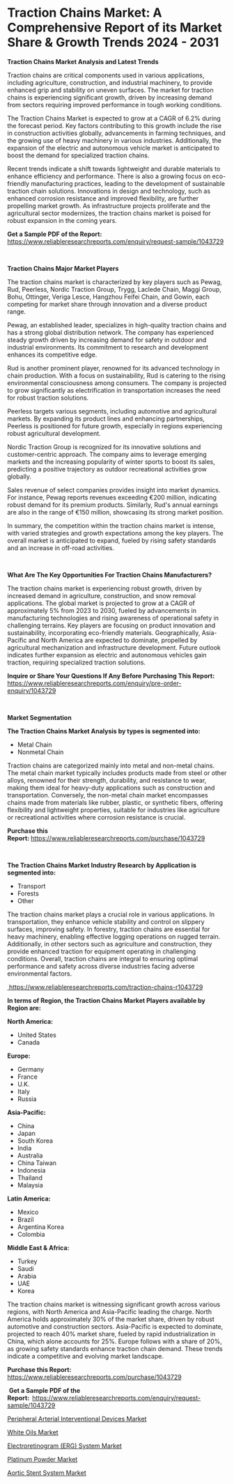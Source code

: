 <p><h1>Traction Chains Market: A Comprehensive Report of its Market Share & Growth Trends 2024 - 2031</h1></p><p><strong>Traction Chains Market Analysis and Latest Trends</strong></p>
<p><p>Traction chains are critical components used in various applications, including agriculture, construction, and industrial machinery, to provide enhanced grip and stability on uneven surfaces. The market for traction chains is experiencing significant growth, driven by increasing demand from sectors requiring improved performance in tough working conditions. </p><p>The Traction Chains Market is expected to grow at a CAGR of 6.2% during the forecast period. Key factors contributing to this growth include the rise in construction activities globally, advancements in farming techniques, and the growing use of heavy machinery in various industries. Additionally, the expansion of the electric and autonomous vehicle market is anticipated to boost the demand for specialized traction chains. </p><p>Recent trends indicate a shift towards lightweight and durable materials to enhance efficiency and performance. There is also a growing focus on eco-friendly manufacturing practices, leading to the development of sustainable traction chain solutions. Innovations in design and technology, such as enhanced corrosion resistance and improved flexibility, are further propelling market growth. As infrastructure projects proliferate and the agricultural sector modernizes, the traction chains market is poised for robust expansion in the coming years.</p></p>
<p><strong>Get a Sample PDF of the Report:&nbsp;</strong> <a href="https://www.reliableresearchreports.com/enquiry/request-sample/1043729?utm_campaign=37&utm_medium=2&utm_source=Github&utm_content=ia&utm_term=08112024&utm_id=traction-chains">https://www.reliableresearchreports.com/enquiry/request-sample/1043729</a></p>
<p>&nbsp;</p>
<p><strong>Traction Chains Major Market Players</strong></p>
<p><p>The traction chains market is characterized by key players such as Pewag, Rud, Peerless, Nordic Traction Group, Trygg, Laclede Chain, Maggi Group, Bohu, Ottinger, Veriga Lesce, Hangzhou Feifei Chain, and Gowin, each competing for market share through innovation and a diverse product range.</p><p>Pewag, an established leader, specializes in high-quality traction chains and has a strong global distribution network. The company has experienced steady growth driven by increasing demand for safety in outdoor and industrial environments. Its commitment to research and development enhances its competitive edge.</p><p>Rud is another prominent player, renowned for its advanced technology in chain production. With a focus on sustainability, Rud is catering to the rising environmental consciousness among consumers. The company is projected to grow significantly as electrification in transportation increases the need for robust traction solutions.</p><p>Peerless targets various segments, including automotive and agricultural markets. By expanding its product lines and enhancing partnerships, Peerless is positioned for future growth, especially in regions experiencing robust agricultural development.</p><p>Nordic Traction Group is recognized for its innovative solutions and customer-centric approach. The company aims to leverage emerging markets and the increasing popularity of winter sports to boost its sales, predicting a positive trajectory as outdoor recreational activities grow globally.</p><p>Sales revenue of select companies provides insight into market dynamics. For instance, Pewag reports revenues exceeding €200 million, indicating robust demand for its premium products. Similarly, Rud's annual earnings are also in the range of €150 million, showcasing its strong market position.</p><p>In summary, the competition within the traction chains market is intense, with varied strategies and growth expectations among the key players. The overall market is anticipated to expand, fueled by rising safety standards and an increase in off-road activities.</p></p>
<p>&nbsp;</p>
<p><strong>What Are The Key Opportunities For Traction Chains Manufacturers?</strong></p>
<p><p>The traction chains market is experiencing robust growth, driven by increased demand in agriculture, construction, and snow removal applications. The global market is projected to grow at a CAGR of approximately 5% from 2023 to 2030, fueled by advancements in manufacturing technologies and rising awareness of operational safety in challenging terrains. Key players are focusing on product innovation and sustainability, incorporating eco-friendly materials. Geographically, Asia-Pacific and North America are expected to dominate, propelled by agricultural mechanization and infrastructure development. Future outlook indicates further expansion as electric and autonomous vehicles gain traction, requiring specialized traction solutions.</p></p>
<p><strong>Inquire or Share Your Questions If Any Before Purchasing This Report:</strong> <a href="https://www.reliableresearchreports.com/enquiry/pre-order-enquiry/1043729?utm_campaign=37&utm_medium=2&utm_source=Github&utm_content=ia&utm_term=08112024&utm_id=traction-chains">https://www.reliableresearchreports.com/enquiry/pre-order-enquiry/1043729</a></p>
<p>&nbsp;</p>
<p><strong>Market Segmentation</strong></p>
<p><strong>The Traction Chains Market Analysis by types is segmented into:</strong></p>
<p><ul><li>Metal Chain</li><li>Nonmetal Chain</li></ul></p>
<p><p>Traction chains are categorized mainly into metal and non-metal chains. The metal chain market typically includes products made from steel or other alloys, renowned for their strength, durability, and resistance to wear, making them ideal for heavy-duty applications such as construction and transportation. Conversely, the non-metal chain market encompasses chains made from materials like rubber, plastic, or synthetic fibers, offering flexibility and lightweight properties, suitable for industries like agriculture or recreational activities where corrosion resistance is crucial.</p></p>
<p><strong>Purchase this Report:&nbsp;</strong><a href="https://www.reliableresearchreports.com/purchase/1043729?utm_campaign=37&utm_medium=2&utm_source=Github&utm_content=ia&utm_term=08112024&utm_id=traction-chains">https://www.reliableresearchreports.com/purchase/1043729</a></p>
<p>&nbsp;</p>
<p><strong>The Traction Chains Market Industry Research by Application is segmented into:</strong></p>
<p><ul><li>Transport</li><li>Forests</li><li>Other</li></ul></p>
<p><p>The traction chains market plays a crucial role in various applications. In transportation, they enhance vehicle stability and control on slippery surfaces, improving safety. In forestry, traction chains are essential for heavy machinery, enabling effective logging operations on rugged terrain. Additionally, in other sectors such as agriculture and construction, they provide enhanced traction for equipment operating in challenging conditions. Overall, traction chains are integral to ensuring optimal performance and safety across diverse industries facing adverse environmental factors.</p></p>
<p><a href="https://www.reliableresearchreports.com/traction-chains-r1043729?utm_campaign=37&utm_medium=2&utm_source=Github&utm_content=ia&utm_term=08112024&utm_id=traction-chains">&nbsp;https://www.reliableresearchreports.com/traction-chains-r1043729</a></p>
<p><strong>In terms of Region, the Traction Chains Market Players available by Region are:</strong></p>
<p>
    <p> <strong> North America: </strong>
        <ul>
            <li>United States</li>
            <li>Canada</li>
        </ul>
        </p> 
    <p> <strong> Europe: </strong>
        <ul>
            <li>Germany</li>
            <li>France</li>
            <li>U.K.</li>
            <li>Italy</li>
            <li>Russia</li>
        </ul>
        </p> 
    <p> <strong> Asia-Pacific: </strong>
        <ul>
            <li>China</li>
            <li>Japan</li>
            <li>South Korea</li>
            <li>India</li>
            <li>Australia</li>
            <li>China Taiwan</li>
            <li>Indonesia</li>
            <li>Thailand</li>
            <li>Malaysia</li>
        </ul>
        </p> 
    <p> <strong> Latin America: </strong>
        <ul>
            <li>Mexico</li>
            <li>Brazil</li>
            <li>Argentina Korea</li>
            <li>Colombia</li>
        </ul>
        </p> 
    <p> <strong> Middle East & Africa: </strong>
        <ul>
            <li>Turkey</li>
            <li>Saudi</li>
            <li>Arabia</li>
            <li>UAE</li>
            <li>Korea</li>
        </ul>
    </p>
    </p>
<p><p>The traction chains market is witnessing significant growth across various regions, with North America and Asia-Pacific leading the charge. North America holds approximately 30% of the market share, driven by robust automotive and construction sectors. Asia-Pacific is expected to dominate, projected to reach 40% market share, fueled by rapid industrialization in China, which alone accounts for 25%. Europe follows with a share of 20%, as growing safety standards enhance traction chain demand. These trends indicate a competitive and evolving market landscape.</p></p>
<p><strong>Purchase this Report: </strong><a href="https://www.reliableresearchreports.com/purchase/1043729?utm_campaign=37&utm_medium=2&utm_source=Github&utm_content=ia&utm_term=08112024&utm_id=traction-chains">https://www.reliableresearchreports.com/purchase/1043729</a></p>
<p>&nbsp;<strong>Get a Sample PDF of the Report:&nbsp;&nbsp;</strong><a href="https://www.reliableresearchreports.com/enquiry/request-sample/1043729?utm_campaign=37&utm_medium=2&utm_source=Github&utm_content=ia&utm_term=08112024&utm_id=traction-chains">https://www.reliableresearchreports.com/enquiry/request-sample/1043729</a></p>
<p><strong></strong></p>
<p><p><a href="https://issuu.com/reportprime-2/docs/peripheral-arterial-interventional-_5091fe7d933adb?utm_campaign=37&utm_medium=2&utm_source=Github&utm_content=ia&utm_term=08112024&utm_id=traction-chains">Peripheral Arterial Interventional Devices Market</a></p><p><a href="https://github.com/LacThu1/Market-Research-Report-List-1/blob/main/white-oils-market.md?utm_campaign=37&utm_medium=2&utm_source=Github&utm_content=ia&utm_term=08112024&utm_id=traction-chains">White Oils Market</a></p><p><a href="https://issuu.com/reportprime-2/docs/electroretinogram-erg-system-market_9079dc0d46932f?utm_campaign=37&utm_medium=2&utm_source=Github&utm_content=ia&utm_term=08112024&utm_id=traction-chains">Electroretinogram (ERG) System Market</a></p><p><a href="https://github.com/ChristianClark406/Market-Research-Report-List-1/blob/main/platinum-powder-market.md?utm_campaign=37&utm_medium=2&utm_source=Github&utm_content=ia&utm_term=08112024&utm_id=traction-chains">Platinum Powder Market</a></p><p><a href="https://issuu.com/reportprime-2/docs/aortic-stent-system-market-size-203_ce77026cfef118?utm_campaign=37&utm_medium=2&utm_source=Github&utm_content=ia&utm_term=08112024&utm_id=traction-chains">Aortic Stent System Market</a></p></p>